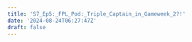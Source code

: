 ```yaml
---
title: 'S7_Ep5:_FPL_Pod:_Triple_Captain_in_Gameweek_2?!'
date: '2024-08-24T06:27:47Z'
draft: false
---
```

